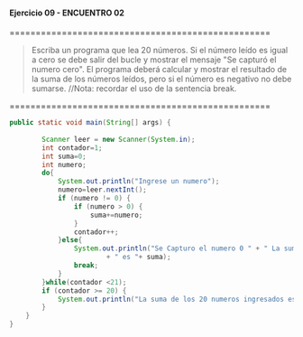#### Ejercicio 09 - ENCUENTRO 02
==================================================
> Escriba un programa que lea 20 números. Si el número leído es igual a cero se debe salir del bucle y mostrar el mensaje "Se capturó el numero cero".  El programa deberá calcular y mostrar el resultado de la suma de los números leídos, pero si el número es negativo no debe sumarse.
//Nota: recordar el uso de la sentencia break.

==================================================
```java
public static void main(String[] args) {
        
        Scanner leer = new Scanner(System.in);
        int contador=1;
        int suma=0;
        int numero;
        do{
            System.out.println("Ingrese un numero");
            numero=leer.nextInt();
            if (numero != 0) {
                if (numero > 0) {
                    suma+=numero;
                }
                contador++;
            }else{
                System.out.println("Se Capturo el numero 0 " + " La suma de los numeros ingresados"
                        + " es "+ suma);
                break;
            }
        }while(contador <21);
        if (contador >= 20) {
            System.out.println("La suma de los 20 numeros ingresados es " + suma);
        }
    }
}
```







